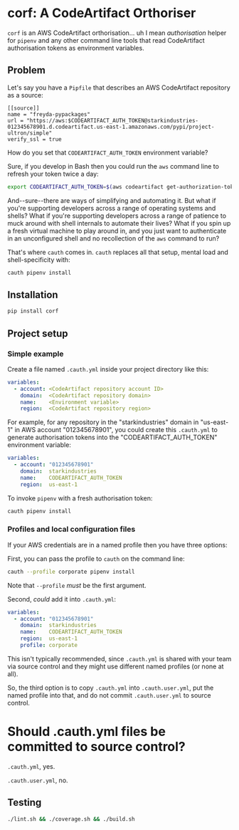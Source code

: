 # corf: A CodeArtifact Orthoriser

`corf` is an AWS CodeArtifact orthorisation… uh I mean _authorisation_ helper for `pipenv` and any other command line tools that read CodeArtifact authorisation tokens as environment variables.

## Problem

Let's say you have a `Pipfile` that describes an AWS CodeArtifact repository as a source:

```text
[[source]]
name = "freyda-pypackages"
url = "https://aws:$CODEARTIFACT_AUTH_TOKEN@starkindustries-012345678901.d.codeartifact.us-east-1.amazonaws.com/pypi/project-ultron/simple"
verify_ssl = true
```

How do you set that `CODEARTIFACT_AUTH_TOKEN` environment variable?

Sure, if you develop in Bash then you could run the `aws` command line to refresh your token twice a day:

```bash
export CODEARTIFACT_AUTH_TOKEN=$(aws codeartifact get-authorization-token --domain starkindustries --domain-owner 012345678901 --query authorizationToken --output text --region us-east-1)
```

And--sure--there are ways of simplifying and automating it. But what if you're supporting developers across a range of operating systems and shells? What if you're supporting developers across a range of patience to muck around with shell internals to automate their lives? What if you spin up a fresh virtual machine to play around in, and you just want to authenticate in an unconfigured shell and no recollection of the `aws` command to run?

That's where `cauth` comes in. `cauth` replaces all that setup, mental load and shell-specificity with:

```bash
cauth pipenv install
```

## Installation

```bash
pip install corf
```

## Project setup

### Simple example

Create a file named `.cauth.yml` inside your project directory like this:

```yaml
variables:
  - account: <CodeArtifact repository account ID>
    domain:  <CodeArtifact repository domain>
    name:    <Environment variable>
    region:  <CodeArtifact repository region>
```

For example, for any repository in the "starkindustries" domain in "us-east-1" in AWS account "012345678901", you could create this `.cauth.yml` to generate authorisation tokens into the "CODEARTIFACT_AUTH_TOKEN" environment variable:

```yaml
variables:
  - account: "012345678901"
    domain:  starkindustries
    name:    CODEARTIFACT_AUTH_TOKEN
    region:  us-east-1
```

To invoke `pipenv` with a fresh authorisation token:

```bash
cauth pipenv install
```

### Profiles and local configuration files

If your AWS credentials are in a named profile then you have three options:

First, you can pass the profile to `cauth` on the command line:

```bash
cauth --profile corporate pipenv install
```

Note that `--profile` _must_ be the first argument.

Second, _could_ add it into `.cauth.yml`:

```yaml
variables:
  - account: "012345678901"
    domain:  starkindustries
    name:    CODEARTIFACT_AUTH_TOKEN
    region:  us-east-1
    profile: corporate
```

This isn't typically recommended, since `.cauth.yml` is shared with your team via source control and they might use different named profiles (or none at all).

So, the third option is to copy `.cauth.yml` into `.cauth.user.yml`, put the named profile into that, and do not commit `.cauth.user.yml` to source control.

# Should .cauth.yml files be committed to source control?

`.cauth.yml`, yes.

`.cauth.user.yml`, no.

## Testing

```bash
./lint.sh && ./coverage.sh && ./build.sh
```
